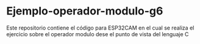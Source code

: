 # Ejemplo-operador-modulo-g6
Este repositorio contiene el código para ESP32CAM en el cual se realiza el ejercicio sobre el operador modulo dese el punto de vista del lenguaje C
